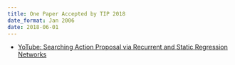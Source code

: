 ```yaml
---
title: One Paper Accepted by TIP 2018
date_format: Jan 2006
date: 2018-06-01
---
```


* [YoTube: Searching Action Proposal via Recurrent and Static Regression Networks](https://sg-vilab.github.io/publication/zhu2018yotube/)


<!--more-->
